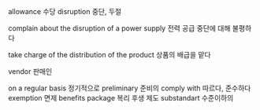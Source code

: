 allowance 수당
disruption 중단, 두절

complain about the disruption of a power supply
전력 공급 중단에 대해 불평하다

take charge of the distribution of the product
상품의 배급을 맡다

vendor 판매인

on a regular basis 정기적으로
preliminary 준비의
comply with 따르다, 준수하다
exemption 면제
benefits package 복리 후생 제도
substandart 수준이하의
